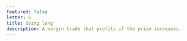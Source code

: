 ```yaml
---
featured: false
letter: G
title: Going long
description: A margin trade that profits if the price increases.
---
```


